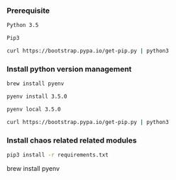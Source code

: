 ### Prerequisite 
```sh
Python 3.5

Pip3

curl https://bootstrap.pypa.io/get-pip.py | python3
```

### Install python version management
```sh
brew install pyenv

pyenv install 3.5.0

pyenv local 3.5.0

curl https://bootstrap.pypa.io/get-pip.py | python3
```


### Install chaos related related modules
```sh
pip3 install -r requirements.txt
```


brew install pyenv